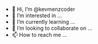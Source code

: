 - 👋 Hi, I’m @kevmenzcoder
- 👀 I’m interested in ...
- 🌱 I’m currently learning ...
- 💞️ I’m looking to collaborate on ...
- 📫 How to reach me ...

<!---
kevmenzcoder/kevmenzcoder is a ✨ special ✨ repository because its `README.md` (this file) appears on your GitHub profile.
You can click the Preview link to take a look at your changes.
--->

